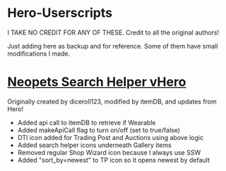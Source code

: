 # Hero-Userscripts
I TAKE NO CREDIT FOR ANY OF THESE. 
Credit to all the original authors!

Just adding here as backup and for reference.
Some of them have small modifications I made.


# [Neopets Search Helper vHero](Neopets%20-%20Search%20Helper%20vHero.user.js)

Originally created by diceroll123, modified by itemDB, and updates from Hero!

- Added api call to itemDB to retrieve if Wearable
- Added makeApiCall flag to turn on/off (set to true/false)
- DTI icon added for Trading Post and Auctions using above logic
- Added search helper icons underneath Gallery items
- Removed regular Shop Wizard icon because I always use SSW
- Added "sort_by=newest" to TP icon so it opens newest by default